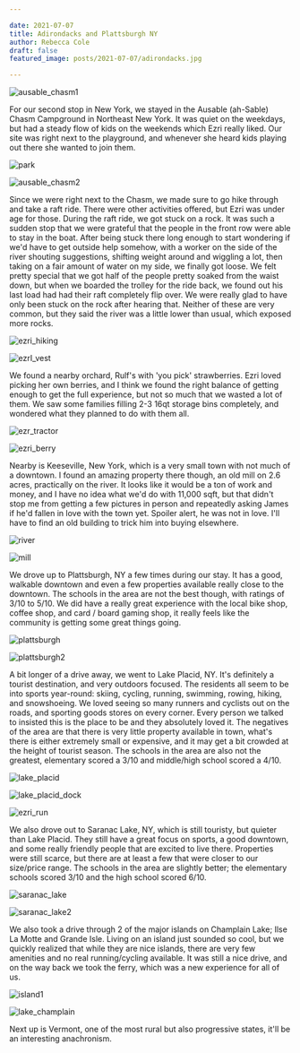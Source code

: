 ```yaml
---

date: 2021-07-07
title: Adirondacks and Plattsburgh NY
author: Rebecca Cole
draft: false
featured_image: posts/2021-07-07/adirondacks.jpg

---
```

![ausable_chasm1](ausable_chasm1.jpg)

For our second stop in New York, we stayed in the Ausable (ah-Sable) Chasm Campground in Northeast New York. It was quiet on the weekdays, but had a steady flow of kids on the weekends which Ezri really liked. Our site was right next to the playground, and whenever she heard kids playing out there she wanted to join them. 

![park](park.jpg)

![ausable_chasm2](ausable_chasm2.jpg)

Since we were right next to the Chasm, we made sure to go hike through and take a raft ride. There were other activities offered, but Ezri was under age for those. During the raft ride, we got stuck on a rock. It was such a sudden stop that we were grateful that the people in the front row were able to stay in the boat. After being stuck there long enough to start wondering if we'd have to get outside help somehow, with a worker on the side of the river shouting suggestions,  shifting weight around and wiggling a lot, then taking on a fair amount of water on my side, we finally got loose. We felt pretty special that we got half of the people pretty soaked from the waist down, but when we boarded the trolley for the ride back, we found out his last load had had their raft completely flip over. We were really glad to have only been stuck on the rock after hearing that. Neither of these are very common, but they said the river was a little lower than usual, which exposed more rocks.

![ezri_hiking](ezri_hiking.jpg)

![ezrI_vest](ezrI_vest.jpg)

We found a nearby orchard, Rulf's with 'you pick' strawberries. Ezri loved picking her own berries, and I think we found the right balance of getting enough to get the full experience, but not so much that we wasted a lot of them. We saw some families filling 2-3 16qt storage bins completely, and wondered what they planned to do with them all.

![ezr_tractor](ezr_tractor.jpg)

![ezri_berry](ezri_berry.jpg)

Nearby is Keeseville, New York, which is a very small town with not much of a downtown. I found an amazing property there though, an old mill on 2.6 acres, practically on the river. It looks like it would be a ton of work and money, and I have no idea what we'd do with 11,000 sqft, but that didn't stop me from getting a few pictures in person and repeatedly asking James if he'd fallen in love with the town yet. Spoiler alert, he was not in love. I'll have to find an old building to trick him into buying elsewhere.

![river](river.jpg)

![mill](mill.jpg)

We drove up to Plattsburgh, NY a few times during our stay. It has a good, walkable downtown and even a few properties available really close to the downtown. The schools in the area are not the best though, with ratings of 3/10 to 5/10. We did have a really great experience with the local bike shop, coffee shop, and card / board gaming shop, it really feels like the community is getting some great things going.

![plattsburgh](plattsburgh.jpg)

![plattsburgh2](plattsburgh2.jpg)

A bit longer of a drive away, we went to Lake Placid, NY. It's definitely a tourist destination, and very outdoors focused. The residents all seem to be into sports year-round: skiing, cycling, running, swimming, rowing, hiking, and snowshoeing. We loved seeing so many runners and cyclists out on the roads, and sporting goods stores on every corner. Every person we talked to insisted this is the place to be and they absolutely loved it. The negatives of the area are that there is very little property available in town, what's there is either extremely small or expensive, and it may get a bit crowded at the height of tourist season. The schools in the area are also not the greatest, elementary scored a 3/10 and middle/high school scored a 4/10.

![lake_placid](lake_placid.jpg)

![lake_placid_dock](lake_placid_dock.jpg)

![ezri_run](ezri_run.jpg)

We also drove out to Saranac Lake, NY, which is still touristy, but quieter than Lake Placid. They still have a great focus on sports, a good downtown, and some really friendly people that are excited to live there. Properties were still scarce, but there are at least a few that were closer to our size/price range. The schools in the area are slightly better; the elementary schools scored 3/10 and the high school scored 6/10.

![saranac_lake](saranac_lake.jpg)

![saranac_lake2](saranac_lake2.jpg)

We also took a drive through 2 of the major islands on Champlain Lake; Ilse La Motte and Grande Isle. Living on an island just sounded so cool, but we quickly realized that while they are nice islands, there are very few amenities and no real running/cycling available. It was still a nice drive, and on the way back we took the ferry, which was a new experience for all of us.

![island1](island1.jpg)

![lake_champlain](lake_champlain.jpg)

Next up is Vermont, one of the most rural but also progressive states, it'll be an interesting anachronism.